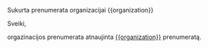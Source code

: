 Sukurta prenumerata organizacijai {{organization}}

Sveiki,

orgazinacijos prenumerata atnaujinta [{{organization}}]({{link}}) prenumeratą.